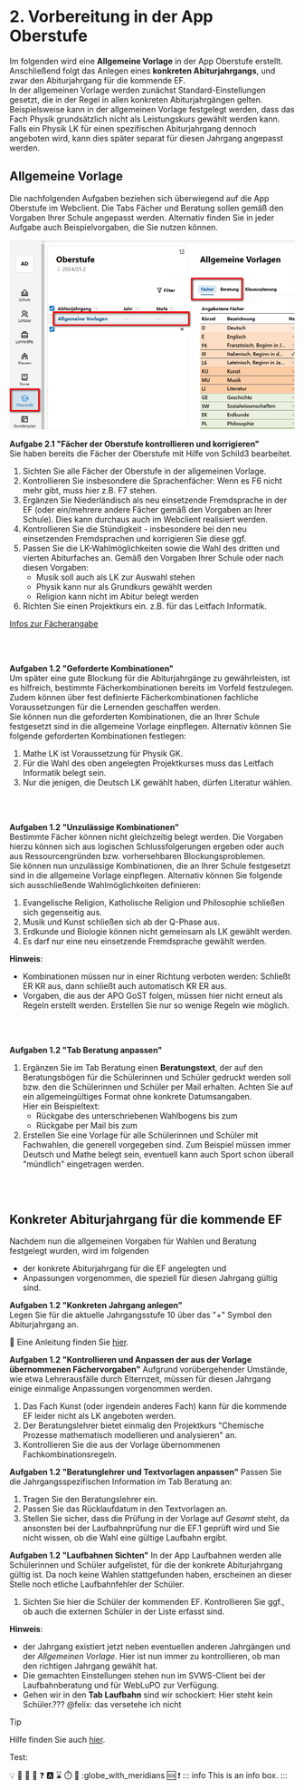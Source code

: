 # 2. Vorbereitung in der App Oberstufe

Im folgenden wird eine **Allgemeine Vorlage** in der App Oberstufe erstellt. Anschließend folgt das Anlegen eines **konkreten Abiturjahrgangs**, und zwar den Abiturjahrgang für die kommende EF.  
In der allgemeinen Vorlage werden zunächst Standard-Einstellungen gesetzt, die in der Regel in allen konkreten Abiturjahrgängen gelten. Beispielsweise kann in der allgemeinen Vorlage festgelegt werden, dass das Fach Physik grundsätzlich nicht als Leistungskurs gewählt werden kann. Falls ein Physik LK für einen spezifischen Abiturjahrgang dennoch angeboten wird, kann dies später separat für diesen Jahrgang angepasst werden. 




## Allgemeine Vorlage

Die nachfolgenden Aufgaben beziehen sich überwiegend auf die App Oberstufe im Webclient. 
Die Tabs Fächer und Beratung sollen gemäß den Vorgaben Ihrer Schule angepasst werden. 
Alternativ finden Sie in jeder Aufgabe auch Beispielvorgaben, die Sie nutzen können. 

![Allgemeine Vorlage](./graphics/gost_modul1_grundlagen_ef_allgVorlage.png)  
  
      

**Aufgabe 2.1 "Fächer der Oberstufe kontrollieren und korrigieren"**  
Sie haben bereits die Fächer der Oberstufe mit Hilfe von Schild3 bearbeitet. 
1. Sichten Sie alle Fächer der Oberstufe in der allgemeinen Vorlage.
2. Kontrollieren Sie insbesondere die Sprachenfächer: Wenn es F6 nicht mehr gibt, muss hier z.B. F7 stehen.
2. Ergänzen Sie Niederländisch als neu einsetzende Fremdsprache in der EF (oder ein/mehrere andere Fächer gemäß den Vorgaben an Ihrer Schule). Dies kann durchaus auch im Webclient realisiert werden.
3. Kontrollieren Sie die Stündigkeit - insbesondere bei den neu einsetzenden Fremdsprachen und korrigieren Sie diese ggf. 
4. Passen Sie die LK-Wahlmöglichkeiten sowie die Wahl des dritten und vierten Abiturfaches an. Gemäß den Vorgaben Ihrer Schule oder nach diesen Vorgaben:  
    + Musik soll auch als LK zur Auswahl stehen  
    + Physik kann nur als Grundkurs gewählt werden
    + Religion kann nicht im Abitur belegt werden
5. Richten Sie einen Projektkurs ein. z.B. für das Leitfach Informatik.

[Infos zur Fächerangabe](https://doku.svws-nrw.de/webclient/gost/faecher/#angebotene-facher)

<br><br>

**Aufgaben 1.2 "Geforderte Kombinationen"**   
Um später eine gute Blockung für die Abiturjahrgänge zu gewährleisten, ist es hilfreich, bestimmte Fächerkombinationen bereits im Vorfeld festzulegen. Zudem können über fest definierte Fächerkombinationen fachliche Voraussetzungen für die Lernenden geschaffen werden.   
Sie können nun die geforderten Kombinationen, die an Ihrer Schule festgesetzt sind in die allgemeine Vorlage einpflegen. Alternativ können Sie folgende geforderten Kombinationen festlegen:
1. Mathe LK ist Voraussetzung für Physik GK.
2. Für die Wahl des oben angelegten Projektkurses muss das Leitfach Informatik belegt sein. 
3. Nur die jenigen, die Deutsch LK gewählt haben, dürfen Literatur wählen.

<br><br>

**Aufgaben 1.2 "Unzulässige Kombinationen"**   
Bestimmte Fächer können nicht gleichzeitig belegt werden. Die Vorgaben hierzu können sich aus logischen Schlussfolgerungen ergeben oder auch aus Ressourcengründen bzw. vorhersehbaren Blockungsproblemen.    
Sie können nun unzulässige Kombinationen, die an Ihrer Schule festgesetzt sind in die allgemeine Vorlage einpflegen. Alternativ können Sie folgende sich ausschließende Wahlmöglichkeiten definieren:
1. Evangelische Religion, Katholische Religion und Philosophie schließen sich gegenseitig aus.
2. Musik und Kunst schließen sich ab der Q-Phase aus.
3. Erdkunde und Biologie können nicht gemeinsam als LK gewählt werden.
4. Es darf nur eine neu einsetzende Fremdsprache gewählt werden. 
     


**Hinweis**: 
* Kombinationen müssen nur in einer Richtung verboten werden: Schließt ER KR aus, dann schließt auch automatisch KR ER aus.
* Vorgaben, die aus der APO GoST folgen, müssen hier nicht erneut als Regeln erstellt werden. Erstellen Sie nur so wenige Regeln wie möglich.

<br><br>

**Aufgaben 1.2 "Tab Beratung anpassen"**    
1. Ergänzen Sie im Tab Beratung einen **Beratungstext**, der auf den Beratungsbögen für die Schülerinnen und Schüler gedruckt werden soll bzw. den die Schülerinnen und Schüler per Mail erhalten. Achten Sie auf ein allgemeingültiges Format ohne konkrete Datumsangaben.     
Hier ein Beispieltext:
   + Rückgabe des unterschriebenen Wahlbogens bis zum 
   + Rückgabe per Mail bis zum
2. Erstellen Sie eine Vorlage für alle Schülerinnen und Schüler mit Fachwahlen, die generell vorgegeben sind. Zum Beispiel müssen immer Deutsch und Mathe belegt sein, eventuell kann auch Sport schon überall "mündlich" eingetragen werden.

<br><br>


## Konkreter Abiturjahrgang für die kommende EF
Nachdem nun die allgemeinen Vorgaben für Wahlen und Beratung festgelegt wurden, wird im folgenden
+ der konkrete Abiturjahrgang für die EF angelegten und
+ Anpassungen vorgenommen, die speziell für diesen Jahrgang gültig sind.



**Aufgaben 1.2 "Konkreten Jahrgang anlegen"**    
Legen Sie für die aktuelle Jahrgangsstufe 10 über das "+" Symbol den Abiturjahrgang an. 

:mag_right: Eine Anleitung finden Sie [hier](https://doku.svws-nrw.de/webclient/gost/abiturjahrgang/#einrichtung-der-jahrgange).




**Aufgaben 1.2 "Kontrollieren und Anpassen der aus der Vorlage übernommenen Fächervorgaben"**
Aufgrund vorübergehender Umstände, wie etwa Lehrerausfälle durch Elternzeit, müssen für diesen Jahrgang einige einmalige Anpassungen vorgenommen werden.
1. Das Fach Kunst (oder irgendein anderes Fach) kann für die kommende EF leider nicht als LK angeboten werden.
2. Der Beratungslehrer bietet einmalig den Projektkurs "Chemische Prozesse mathematisch modellieren und analysieren" an.
3. Kontrollieren Sie die aus der Vorlage übernommenen Fachkombinationsregeln.


**Aufgaben 1.2 "Beratunglehrer und Textvorlagen anpassen"**
Passen Sie die Jahrgangsspezifischen Information im Tab Beratung an:
1. Tragen Sie den Beratungslehrer ein.
2. Passen Sie das Rücklaufdatum in den Textvorlagen an.
3. Stellen Sie sicher, dass die Prüfung in der Vorlage auf *Gesamt* steht, da ansonsten bei der Laufbahnprüfung nur die EF.1 geprüft wird und Sie nicht wissen, ob die Wahl eine gültige Laufbahn ergibt.


**Aufgaben 1.2 "Laufbahnen Sichten"**
In der App Laufbahnen werden alle Schülerinnen und Schüler aufgelistet, für die der konkrete Abiturjahrgang gültig ist. Da noch keine Wahlen stattgefunden haben, erscheinen an dieser Stelle noch etliche Laufbahnfehler der Schüler.
1. Sichten Sie hier die Schüler der kommenden EF. Kontrollieren Sie ggf., ob auch die externen Schüler in der Liste erfasst sind.

**Hinweis**: 

* der Jahrgang existiert jetzt neben eventuellen anderen Jahrgängen und der *Allgemeinen Vorlage*. 
Hier ist nun immer zu kontrollieren, ob man den richtigen Jahrgang gewählt hat.
* Die gemachten Einstellungen stehen nun im SVWS-Client bei der Laufbahnberatung und für WebLuPO zur Verfügung.
* Gehen wir in den **Tab Laufbahn** sind wir schockiert: Hier steht kein Schüler.??? @felix: das versetehe ich nicht


> [!TIP] 
> Hilfe finden Sie auch [hier](https://help.svws-nrw.de/gost/beratung/).

Test:


:bulb:
:mag_right:
:file_folder:
:key:
:question:
:a:
:hourglass:
:stopwatch:
:stop_sign:
:globe_with_meridians
:sos:
:exclamation:
::: info
This is an info box.
:::
